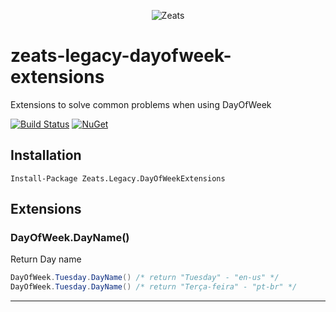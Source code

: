 ﻿<div align="center">

![Zeats](https://zeatsbalancaautomatica.blob.core.windows.net/icons/nuget.png)

</div>

# zeats-legacy-dayofweek-extensions

Extensions to solve common problems when using DayOfWeek

[![Build Status](https://dev.azure.com/zeats/Legacy/_apis/build/status/zeats-legacy-dayofweek-extensions?branchName=master)](https://dev.azure.com/zeats/Legacy/_build/latest?definitionId=25&branchName=master)
[![NuGet](https://img.shields.io/nuget/v/Zeats.Legacy.DayOfWeekExtensions.svg)](https://www.nuget.org/packages/Zeats.Legacy.DayOfWeekExtensions)

## Installation

```PM>
Install-Package Zeats.Legacy.DayOfWeekExtensions
```

## Extensions

### DayOfWeek.DayName()
Return Day name
```c#
DayOfWeek.Tuesday.DayName() /* return "Tuesday" - "en-us" */
DayOfWeek.Tuesday.DayName() /* return "Terça-feira" - "pt-br" */
```
---
